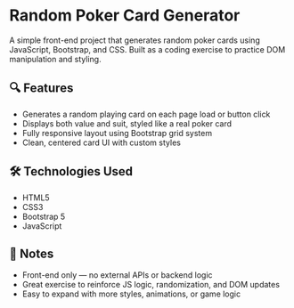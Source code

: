 <!-- hide -->
# Random Poker Card Generator

<p>A simple front-end project that generates random poker cards using JavaScript, Bootstrap, and CSS. Built as a coding exercise to practice DOM manipulation and styling.</p>

## 🔍 Features
<ul>
  <li>Generates a random playing card on each page load or button click</li>
  <li>Displays both value and suit, styled like a real poker card</li>
  <li>Fully responsive layout using Bootstrap grid system</li>
  <li>Clean, centered card UI with custom styles</li>
</ul>

## 🛠️ Technologies Used
<ul>
  <li>HTML5</li>
  <li>CSS3</li>
  <li>Bootstrap 5</li>
  <li>JavaScript</li>
</ul>

## 📌 Notes
<ul>
  <li>Front-end only — no external APIs or backend logic</li>
  <li>Great exercise to reinforce JS logic, randomization, and DOM updates</li>
  <li>Easy to expand with more styles, animations, or game logic</li>
</ul>


